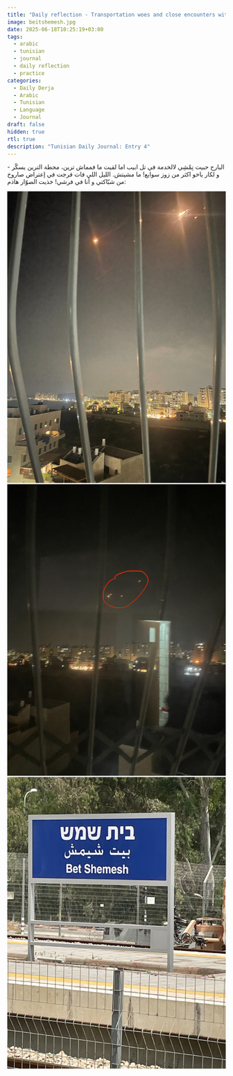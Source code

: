 ```yaml
---
title: "Daily reflection - Transportation woes and close encounters with Iranian missiles"
image: beitshemesh.jpg
date: 2025-06-18T10:25:19+03:00
tags:
  - arabic
  - tunisian
  - journal
  - daily reflection
  - practice
categories:
  - Daily Derja
  - Arabic
  - Tunisian
  - Language
  - Journal
draft: false
hidden: true
rtl: true
description: "Tunisian Daily Journal: Entry 4"
---
```

البارح حبيت نِمْشِي لالخدمة في تل ابيب اما لقيت ما فمماش ترين، محطة الترين يسكّر - و لكار ياخو اكثر من زوز سوايع! ما مشيتش. الليل اللي فات فرجت في إعتراض صاروخ من شبّاكتي و أنا في فرشي!   خذيت الصوّار هاذم:

![a present from Iran](missile1.jpeg)![some more gifts from Persia](missile.jpeg)![the train station in Beit Shemesh now closed](beitshemeshtrain.jpg)
